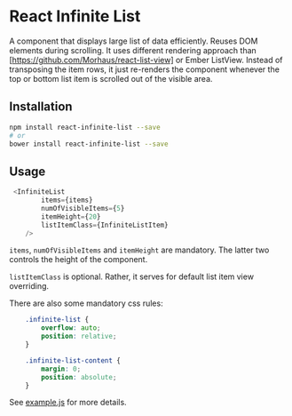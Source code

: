 React Infinite List
==============

A component that displays large list of data efficiently. Reuses DOM elements during scrolling.
It uses different rendering approach than [https://github.com/Morhaus/react-list-view] or Ember ListView.
Instead of transposing the item rows, it just re-renders the component whenever the top or bottom
list item is scrolled out of the visible area.

Installation
------------
```sh
npm install react-infinite-list --save
# or
bower install react-infinite-list --save
```

Usage
-----

```js
 <InfiniteList
        items={items}
        numOfVisibleItems={5}
        itemHeight={20}
        listItemClass={InfiniteListItem}
    />
```

`items`, `numOfVisibleItems` and `itemHeight` are mandatory. The latter two controls
the height of the component.

`listItemClass` is optional. Rather, it serves for default list item view overriding.

There are also some mandatory css rules:
```css
    .infinite-list {
        overflow: auto;
        position: relative;
    }

    .infinite-list-content {
        margin: 0;
        position: absolute;
    }
```

See [example.js](example/example.js) for more details.



